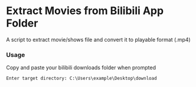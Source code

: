 # Extract Movies from Bilibili App Folder

A script to extract movie/shows file and convert it to playable format (.mp4)

### Usage

Copy and paste your bilibili downloads folder when prompted

```
Enter target directory: C:\Users\example\Desktop\download
```